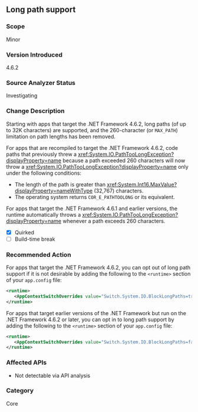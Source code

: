 ## Long path support

### Scope
Minor

### Version Introduced
4.6.2

### Source Analyzer Status
Investigating

### Change Description

Starting with apps that target the .NET Framework 4.6.2, long paths (of up to
32K characters) are supported, and the 260-character (or `MAX_PATH`) limitation
on path lengths has been removed.

For apps that are recompiled to target the .NET Framework 4.6.2, code paths that
previously threw a <xref:System.IO.PathTooLongException?displayProperty=name>
because a path exceeded 260 characters will now throw a
<xref:System.IO.PathTooLongException?displayProperty=name> only under the
following conditions:

- The length of the path is greater than <xref:System.Int16.MaxValue?displayProperty=nameWithType> (32,767) characters.
- The operating system returns `COR_E_PATHTOOLONG` or its equivalent.

For apps that target the .NET Framework 4.6.1 and earlier versions, the runtime
automatically throws a
<xref:System.IO.PathTooLongException?displayProperty=name> whenever a path
exceeds 260 characters.

- [X] Quirked
- [ ] Build-time break

### Recommended Action

For apps that target the .NET Framework 4.6.2, you can opt out of long path
support if it is not desirable by adding the following to the `<runtime>`
section of your `app.config` file:

   ```xml
   <runtime>
      <AppContextSwitchOverrides value="Switch.System.IO.BlockLongPaths=true" />
   </runtime>
   ```

For apps that target earlier versions of the .NET Framework but run on the .NET
Framework 4.6.2 or later, you can opt in to long path support by adding the
following to the `<runtime>` section of your `app.config` file:

   ```xml
   <runtime>
      <AppContextSwitchOverrides value="Switch.System.IO.BlockLongPaths=false" />
   </runtime>
   ```
### Affected APIs
* Not detectable via API analysis

### Category
Core

<!--
    ### Original Bug
    195340
-->

<!-- breaking change id: 162 -->
